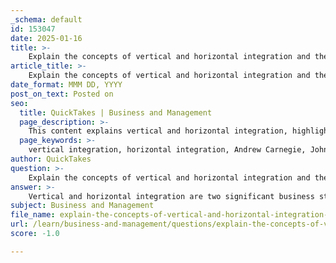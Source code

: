 ```yaml
---
_schema: default
id: 153047
date: 2025-01-16
title: >-
    Explain the concepts of vertical and horizontal integration and their impact on industry leaders like Andrew Carnegie and John D. Rockefeller.
article_title: >-
    Explain the concepts of vertical and horizontal integration and their impact on industry leaders like Andrew Carnegie and John D. Rockefeller.
date_format: MMM DD, YYYY
post_on_text: Posted on
seo:
  title: QuickTakes | Business and Management
  page_description: >-
    This content explains vertical and horizontal integration, highlighting their significance in the strategies of industry leaders Andrew Carnegie and John D. Rockefeller, and their impact on market control, economic efficiency, philanthropy, and regulatory responses in the American industrial landscape.
  page_keywords: >-
    vertical integration, horizontal integration, Andrew Carnegie, John D. Rockefeller, steel industry, oil industry, market control, economic efficiency, philanthropy, antitrust laws, monopolistic practices
author: QuickTakes
question: >-
    Explain the concepts of vertical and horizontal integration and their impact on industry leaders like Andrew Carnegie and John D. Rockefeller.
answer: >-
    Vertical and horizontal integration are two significant business strategies that played a crucial role in shaping the American industrial landscape during the late 19th and early 20th centuries, particularly exemplified by industry leaders like Andrew Carnegie and John D. Rockefeller.\n\n### Vertical Integration\n\nVertical integration is a strategy where a company controls multiple stages of production or distribution within the same industry. This means that a single company manages everything from the raw materials to the final product. \n\n**Example: Andrew Carnegie**\nAndrew Carnegie's steel company is a prime example of vertical integration. Carnegie controlled the entire steel production process, which included the extraction of iron ore, the manufacturing of steel, and the distribution of the final product. This control allowed Carnegie to reduce costs, increase efficiency, and ensure a steady supply of materials, which ultimately led to his dominance in the steel industry. By managing every aspect of production, Carnegie could also maintain quality and reduce reliance on external suppliers.\n\n### Horizontal Integration\n\nHorizontal integration, on the other hand, involves the acquisition or merger with competitors to increase market share and reduce competition. This strategy allows a company to consolidate its position in the market by eliminating rivals.\n\n**Example: John D. Rockefeller**\nJohn D. Rockefeller's Standard Oil is a notable example of horizontal integration. Rockefeller grew his company by buying out many of his competitors in the oil refining industry, effectively monopolizing the market. This approach not only increased his market share but also allowed him to achieve economies of scale, which reduced costs and increased pricing power. By controlling a significant portion of the oil market, Rockefeller could dictate prices and influence the industry as a whole.\n\n### Impact on Industry Leaders\n\nBoth vertical and horizontal integration had profound impacts on the business practices and legacies of Carnegie and Rockefeller:\n\n1. **Market Control**: Both strategies allowed Carnegie and Rockefeller to dominate their respective industries—steel and oil—leading to significant market control and influence over prices.\n\n2. **Economic Efficiency**: Vertical integration led to increased efficiency in production for Carnegie, while horizontal integration allowed Rockefeller to streamline operations and reduce competition, which could lead to lower prices for consumers in the long run.\n\n3. **Philanthropy and Legacy**: Despite their controversial business practices, both men became known for their philanthropic efforts. Carnegie, in particular, advocated for the "Gospel of Wealth," arguing that the wealthy had a responsibility to give back to society. This philanthropic legacy was partly a response to the criticism they faced for their monopolistic practices.\n\n4. **Regulatory Response**: The aggressive use of these strategies by Carnegie and Rockefeller eventually led to public outcry and the establishment of antitrust laws aimed at curbing monopolistic practices, shaping the regulatory landscape of American business.\n\nIn summary, vertical and horizontal integration were pivotal strategies that enabled Carnegie and Rockefeller to build their empires, significantly impacting the industrial economy of the United States and leaving lasting legacies in both business practices and philanthropy.
subject: Business and Management
file_name: explain-the-concepts-of-vertical-and-horizontal-integration-and-their-impact-on-industry-leaders-like-andrew-carnegie-and-john-d-rockefeller.md
url: /learn/business-and-management/questions/explain-the-concepts-of-vertical-and-horizontal-integration-and-their-impact-on-industry-leaders-like-andrew-carnegie-and-john-d-rockefeller
score: -1.0

---
```


&nbsp;